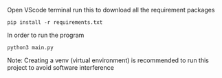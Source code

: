 Open VScode terminal run this to download all the requirement packages
```
pip install -r requirements.txt
```

In order to run the program

```
python3 main.py
```


Note: Creating a venv (virtual environment) is recommended to run this project to avoid software interference
